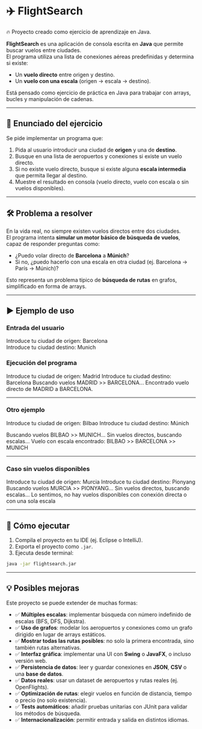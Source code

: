 # ✈️ FlightSearch 
🔥 Proyecto creado como ejercicio de aprendizaje en Java.

**FlightSearch** es una aplicación de consola escrita en **Java** que permite buscar vuelos entre ciudades.  
El programa utiliza una lista de conexiones aéreas predefinidas y determina si existe:

- Un **vuelo directo** entre origen y destino.  
- Un **vuelo con una escala** (origen → escala → destino).  

Está pensado como ejercicio de práctica en Java para trabajar con arrays, bucles y manipulación de cadenas.

---

## 📖 Enunciado del ejercicio

Se pide implementar un programa que:

1. Pida al usuario introducir una ciudad de **origen** y una de **destino**.  
2. Busque en una lista de aeropuertos y conexiones si existe un vuelo directo.  
3. Si no existe vuelo directo, busque si existe alguna **escala intermedia** que permita llegar al destino.  
4. Muestre el resultado en consola (vuelo directo, vuelo con escala o sin vuelos disponibles).

---

## 🛠️ Problema a resolver

En la vida real, no siempre existen vuelos directos entre dos ciudades.  
El programa intenta **simular un motor básico de búsqueda de vuelos**, capaz de responder preguntas como:

- ¿Puedo volar directo de **Barcelona** a **Múnich**?  
- Si no, ¿puedo hacerlo con una escala en otra ciudad (ej. Barcelona → París → Múnich)?  

Esto representa un problema típico de **búsqueda de rutas** en grafos, simplificado en forma de arrays.

---

## ▶️ Ejemplo de uso

### Entrada del usuario
Introduce tu ciudad de origen: Barcelona  
Introduce tu ciudad destino: Munich  

### Ejecución del programa
Introduce tu ciudad de origen: Madrid
Introduce tu ciudad destino: Barcelona
Buscando vuelos MADRID >> BARCELONA...
Encontrado vuelo directo de MADRID a BARCELONA.

---

### Otro ejemplo
Introduce tu ciudad de origen: Bilbao
Introduce tu ciudad destino: Múnich

Buscando vuelos BILBAO >> MUNICH...
Sin vuelos directos, buscando escalas...
Vuelo con escala encontrado: BILBAO >> BARCELONA >> MUNICH  

---

### Caso sin vuelos disponibles
Introduce tu ciudad de origen: Murcia
Introduce tu ciudad destino: Pionyang
Buscando vuelos MURCIA >> PIONYANG...
Sin vuelos directos, buscando escalas...
Lo sentimos, no hay vuelos disponibles con conexión directa o con una sola escala 

---

## 🚀 Cómo ejecutar

1. Compila el proyecto en tu IDE (ej. Eclipse o IntelliJ).  
2. Exporta el proyecto como `.jar`.  
3. Ejecuta desde terminal: 
 ```bash
java -jar flightsearch.jar
```

---

## 💡 Posibles mejoras

Este proyecto se puede extender de muchas formas:

- ✅ **Múltiples escalas**: implementar búsqueda con número indefinido de escalas (BFS, DFS, Dijkstra).  
- ✅ **Uso de grafos**: modelar los aeropuertos y conexiones como un grafo dirigido en lugar de arrays estáticos.  
- ✅ **Mostrar todas las rutas posibles**: no solo la primera encontrada, sino también rutas alternativas.  
- ✅ **Interfaz gráfica**: implementar una UI con **Swing** o **JavaFX**, o incluso versión web.  
- ✅ **Persistencia de datos**: leer y guardar conexiones en **JSON**, **CSV** o una **base de datos**.  
- ✅ **Datos reales**: usar un dataset de aeropuertos y rutas reales (ej. OpenFlights).  
- ✅ **Optimización de rutas**: elegir vuelos en función de distancia, tiempo o precio (no solo existencia).  
- ✅ **Tests automáticos**: añadir pruebas unitarias con JUnit para validar los métodos de búsqueda.  
- ✅ **Internacionalización**: permitir entrada y salida en distintos idiomas.  




